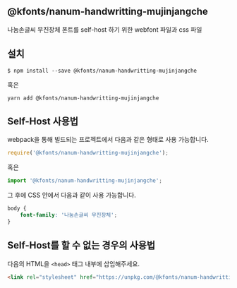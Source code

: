 
@kfonts/nanum-handwritting-mujinjangche
---------------------

나눔손글씨 무진장체 폰트를 self-host 하기 위한 webfont 파일과 css 파일

설치
----

```
$ npm install --save @kfonts/nanum-handwritting-mujinjangche
```

혹은

```
yarn add @kfonts/nanum-handwritting-mujinjangche
```

Self-Host 사용법
---------------

webpack을 통해 빌드되는 프로젝트에서 다음과 같은 형태로 사용 가능합니다.

```js
require('@kfonts/nanum-handwritting-mujinjangche');
```

혹은

```js
import '@kfonts/nanum-handwritting-mujinjangche';
```

그 후에 CSS 안에서 다음과 같이 사용 가능합니다.

```css
body {
    font-family: '나눔손글씨 무진장체';
}
```

Self-Host를 할 수 없는 경우의 사용법
--------------------------------

다음의 HTML을 `<head>` 태그 내부에 삽입해주세요.

```html
<link rel="stylesheet" href="https://unpkg.com/@kfonts/nanum-handwritting-mujinjangche/index.css" />
```

